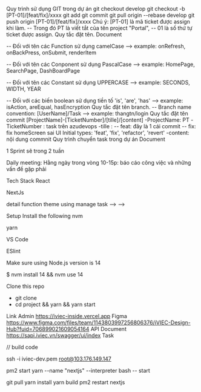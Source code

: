 Quy trình sử dụng GIT trong dự án
git checkout develop
git checkout -b [PT-01]/[feat/fix]/xxxx
git add
git commit
git pull origin --rebase develop
git push origin [PT-01]/[feat/fix]/xxxx
Chú ý:
[PT-01] là mã ticket được assign khi làm.
 -- Trong đó PT là viết tắt của tên project "Portal",
 -- 01 là số thứ tự ticket được assign.
Quy tắc đặt tên.
Document

-- Đối với tên các Function sử dụng camelCase
--> example: onRefresh, onBackPress, onSubmit, renderItem

-- Đối với tên các Conponent sử dụng PascalCase
--> example: HomePage, SearchPage, DashBoardPage

-- Đối với tên các Constant sử dụng UPPERCASE
--> example: SECONDS, WIDTH, YEAR

-- Đối với các biến boolean sử dụng tiền tố 'is', 'are', 'has'
--> example: isAction, areEqual, hasEncryption
Quy tắc đặt tên branch.
-- Branch name convention: [UserName]/Task
--> example: thangtn/login
Quy tắc đặt tên commit
[ProjectName]-[TicketNumber]/[tille]/[content]
-ProjectName: PT
-TicketNumber : task trên azudevops
-tille :
    -- feat: đây là 1 cái commit
    -- fix: fix homeScreen sai UI
    Initial types: 'feat', 'fix', 'refactor', 'revert'
-content: nội dung commnit
Quy trình chuyển task trong dự án
Document

1 Sprint sẽ trong 2 tuần

Daily meeting: Hằng ngày trong vòng 10-15p: báo cáo công việc và những vấn đề gặp phải

Tech Stack
React

NextJs

<!-- Document theme ---> detail function theme using

<!-- Clickup ---> manage task --> -->

Setup
Install the following
nvm

yarn

VS Code

ESlint

Make sure using Node.js version is 14

$ nvm install 14 && nvm use 14

Clone this repo
- git clone 
- cd project && yarn && yarn start



Link
Admin https://iviec-inside.vercel.app
Figma https://www.figma.com/files/team/1143803997256806376/iVIEC-Design-Hub?fuid=706899021609054164
API Document https://sapi.iviec.vn/swagger/ui/index
Task 


// build code

ssh -i iviec-dev.pem root@103.176.149.147

pm2 start yarn --name "nextjs" --interpreter bash -- start

git pull
yarn install
yarn build
pm2 restart nextjs
